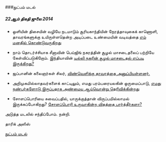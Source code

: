 ###நுட்பம் மடல்
##### 22ஆம் திகதி ஜுலை 2014

- ஒளியின் திசையின் வழியே நடமாடும் சூரியகாந்தியின் நேரத்தாவுகைக் காணொளி, தாவரங்களுக்கு உயிருள்ளதென்ற அடிப்படை உண்மையின் வடிவத்தை [எம் மனதில் கொண்டுவருகிறது](http://www.nature.com/news/video-sunflowers-move-to-internal-rhythm-1.15548)

- நாம் தொடர்ச்சியாக சீனாவின் பெய்ஜிங் நகரத்தின் சூழல் மாசடைதலைப் பற்றியே கேள்விப்படுகிறோம். இந்தியாவின் [டில்லி நகரின் சூழல் மாசடைதல் எப்படி இருக்கிறது?](http://www.thenatureofcities.com/2014/07/06/the-puzzle-of-delhis-air-pollution/)

- ஜப்பானின் கலைஞர்கள் சிலர், [விண்வெளிக்கு தாவரத்தை அனுப்பியுள்ளனர்.](http://mobile.nytimes.com/blogs/tmagazine/2014/07/18/flowers-in-space-azuma-makoto-exobiotanica/)

- அறிமுகமில்லாதவர்களைக் காட்டிலும், எமது பரம்பரையலகின் ஒருமைப்பாடு, [எமது நண்பர்களோடு இருப்பதாக அண்மைய ஆய்வொன்று தெரிவிக்கின்றது](http://www.bbc.com/news/science-environment-28295969)

- சோளப்பொரியை சுவைப்பதில், யாருக்குத்தான் விருப்பமில்லாமல் இருக்கப்போகிறது? [சோளப்பொரி உருவாகின்ற விதத்தை பார்த்தீர்களா?](http://i.imgur.com/XSy47dI.gif)

அடுத்த மடலில் சந்திப்போம். நன்றி.

தாரிக் அஸீஸ்

[நுட்பம் மடல்](http://nutpam.org)